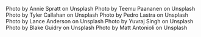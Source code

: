 Photo by Annie Spratt on Unsplash
Photo by Teemu Paananen on Unsplash
Photo by Tyler Callahan on Unsplash
Photo by Pedro Lastra on Unsplash
Photo by Lance Anderson on Unsplash
Photo by Yuvraj Singh on Unsplash
Photo by Blake Guidry on Unsplash
Photo by Matt Antonioli on Unsplash

